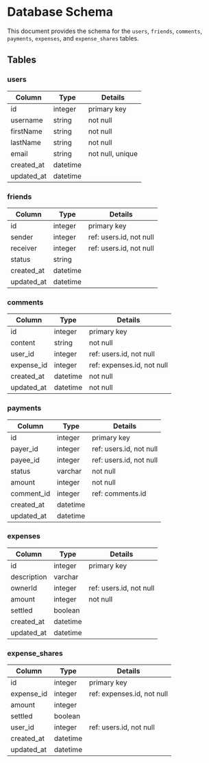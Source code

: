 # Database Schema

This document provides the schema for the `users`, `friends`, `comments`, `payments`, `expenses`, and `expense_shares` tables.

## Tables

### users

| Column      | Type      | Details                     |
|-------------|-----------|-----------------------------|
| id          | integer   | primary key                 |
| username    | string    | not null                    |
| firstName   | string    | not null                    |
| lastName    | string    | not null                    |
| email       | string    | not null, unique            |
| created_at  | datetime  |                             |
| updated_at  | datetime  |                             |

### friends

| Column      | Type      | Details                     |
|-------------|-----------|-----------------------------|
| id          | integer   | primary key                 |
| sender      | integer   | ref: users.id, not null     |
| receiver    | integer   | ref: users.id, not null     |
| status      | string    |                             |
| created_at  | datetime  |                             |
| updated_at  | datetime  |                             |

### comments

| Column      | Type      | Details                     |
|-------------|-----------|-----------------------------|
| id          | integer   | primary key                 |
| content     | string    | not null                    |
| user_id      | integer   | ref: users.id, not null     |
| expense_id   | integer   | ref: expenses.id, not null  |
| created_at  | datetime  | not null                    |
| updated_at  | datetime  | not null                    |

### payments

| Column      | Type      | Details                     |
|-------------|-----------|-----------------------------|
| id          | integer   | primary key                 |
| payer_id     | integer   | ref: users.id, not null     |
| payee_id     | integer   | ref: users.id, not null     |
| status      | varchar   | not null                    |
| amount      | integer   | not null                    |
| comment_id   | integer   | ref: comments.id            |
| created_at  | datetime  |                             |
| updated_at  | datetime  |                             |

### expenses

| Column      | Type      | Details                     |
|-------------|-----------|-----------------------------|
| id          | integer   | primary key                 |
| description | varchar   |                             |
| ownerId     | integer   | ref: users.id, not null     |
| amount      | integer   | not null                    |
| settled     | boolean   |                             |
| created_at  | datetime  |                             |
| updated_at  | datetime  |                             |

### expense_shares

| Column      | Type      | Details                     |
|-------------|-----------|-----------------------------|
| id          | integer   | primary key                 |
| expense_id   | integer   | ref: expenses.id, not null  |
| amount      | integer   |                             |
| settled     | boolean   |                             |
| user_id      | integer   | ref: users.id, not null     |
| created_at  | datetime  |                             |
| updated_at  | datetime  |                             |
